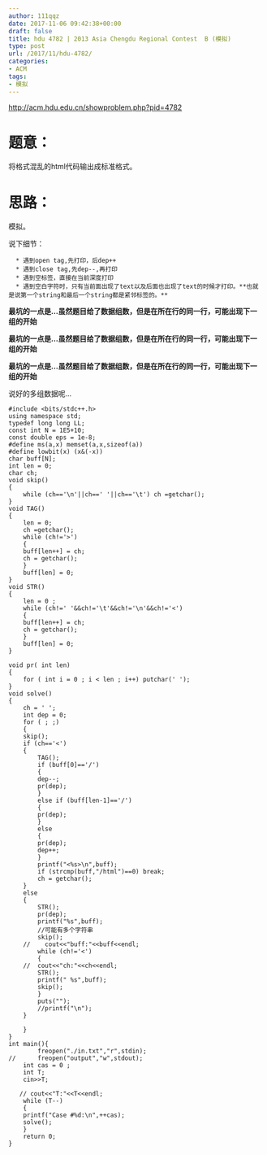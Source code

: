 ```yaml
---
author: 111qqz
date: 2017-11-06 09:42:38+00:00
draft: false
title: hdu 4782 | 2013 Asia Chengdu Regional Contest  B (模拟)
type: post
url: /2017/11/hdu-4782/
categories:
- ACM
tags:
- 模拟
---
```


http://acm.hdu.edu.cn/showproblem.php?pid=4782



# 题意：



将格式混乱的html代码输出成标准格式。



# 思路：



模拟。

说下细节：




      * 遇到open tag,先打印，后dep++
      * 遇到close tag,先dep--,再打印
      * 遇到空标签，直接在当前深度打印
      * 遇到空白字符时，只有当前面出现了text以及后面也出现了text的时候才打印。**也就是说第一个string和最后一个string都是紧邻标签的。**


**最坑的一点是...虽然题目给了数据组数，但是在</html>所在行的同一行，可能出现下一组的开始<html>**

**最坑的一点是...虽然题目给了数据组数，但是在</html>所在行的同一行，可能出现下一组的开始<html>**

**最坑的一点是...虽然题目给了数据组数，但是在</html>所在行的同一行，可能出现下一组的开始<html>**

说好的多组数据呢...


    
    #include <bits/stdc++.h>
    using namespace std;
    typedef long long LL;
    const int N = 1E5+10;
    const double eps = 1e-8;
    #define ms(a,x) memset(a,x,sizeof(a))
    #define lowbit(x) (x&(-x))
    char buff[N];
    int len = 0;
    char ch;
    void skip()
    {
        while (ch=='\n'||ch==' '||ch=='\t') ch =getchar();
    }
    void TAG()
    {
        len = 0;
        ch =getchar();
        while (ch!='>')
        {
        buff[len++] = ch;
        ch = getchar();
        }
        buff[len] = 0;
    }
    void STR()
    {
        len = 0 ;
        while (ch!=' '&&ch!='\t'&&ch!='\n'&&ch!='<')
        {
        buff[len++] = ch;
        ch = getchar();
        }
        buff[len] = 0;
    }
    
    void pr( int len)
    {
        for ( int i = 0 ; i < len ; i++) putchar(' ');
    }
    void solve()
    {
        ch = ' ';
        int dep = 0;
        for ( ; ;)
        {
        skip();
        if (ch=='<')
        {
            TAG();
            if (buff[0]=='/')
            {
            dep--;
            pr(dep);
            }
            else if (buff[len-1]=='/')
            {
            pr(dep);
            }
            else 
            {
            pr(dep);
            dep++;
            }
            printf("<%s>\n",buff);
            if (strcmp(buff,"/html")==0) break;
            ch = getchar();
        }
        else
        {
            STR();
            pr(dep);
            printf("%s",buff);
            //可能有多个字符串
            skip();
        //    cout<<"buff:"<<buff<<endl;
            while (ch!='<')
            {
        //  cout<<"ch:"<<ch<<endl;
            STR();
            printf(" %s",buff);
            skip();
            }
            puts("");
            //printf("\n");
        }
    
        }
    }
    int main(){
            freopen("./in.txt","r",stdin);
    //      freopen("output","w",stdout);
        int cas = 0 ;
        int T;
        cin>>T;
    
       // cout<<"T:"<<T<<endl;
        while (T--)
        {
        printf("Case #%d:\n",++cas);
        solve();
        }
        return 0;
    }
    






